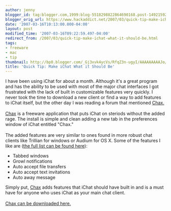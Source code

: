 ```yaml
---
author: jenny
blogger_id: tag:blogger.com,1999:blog-5518298822864690168.post-1492159296874114438
blogger_orig_url: https://www.hackaddict.net/2007/03/quick-tip-make-ichat-what-it-should-be.html
date: '2007-03-16T10:13:00.000-04:00'
layout: post
modified_time: '2007-03-16T09:22:59.497-04:00'
redirect_from: /2007/03/quick-tip-make-ichat-what-it-should-be.html
tags:
- freeware
- mac
- tip
thumbnail: http://bp0.blogger.com/_Gj3xvk4ycVs/RfqZ3n-ugyI/AAAAAAAAAJo/ilZjMMvlm34/s72-c/ishot-1.jpg
title: 'Quick Tip: Make iChat What it Should Be'
---
```


I have been using iChat for about a month.  Although it's a great program and has the ability to be used with most of the major chat interfaces I got frustrated with the lack of built in customizable features very quickly.  I never took the time to download a new client or find a way to add features to iChat itself, but the other day I was reading a forum that mentioned <a href="http://www.ksuther.com/chax/">Chax.</a><br /><a onblur="try {parent.deselectBloggerImageGracefully();} catch(e) {}" href="http://bp0.blogger.com/_Gj3xvk4ycVs/RfqZ3n-ugyI/AAAAAAAAAJo/ilZjMMvlm34/s1600-h/ishot-1.jpg"><img style="margin: 0pt 0pt 10px 10px; float: right; cursor: pointer;" src="http://bp0.blogger.com/_Gj3xvk4ycVs/RfqZ3n-ugyI/AAAAAAAAAJo/ilZjMMvlm34/s200/ishot-1.jpg" alt="" id="BLOGGER_PHOTO_ID_5042511913698624290" border="0" /></a><br /><a href="http://www.ksuther.com/chax/">Chax</a> is a freeware application that puts iChat on steriods without the added rage.  The install is simple and clean adding a new tab in the preferences window of iChat entitled "Chax."<br /><br />The added features are very similar to ones found in more robust chat clients like Trillian for windows or Audium for OS X.   Some of the features I like are (<a href="http://www.ksuther.com/chax/features.php">the full list can be found here</a>):<br /><ul><li>Tabbed windows</li><li>Growl notifications<br /></li><li>Auto accept file transfers<br /></li><li>Auto accept text invitations</li><li>Auto away message</li></ul> Simply put, <a href="http://www.ksuther.com/chax/">Chax</a> adds features that iChat should have built in and is a must have for anyone who uses  iChat as your main chat client.<br /><br /><a href="http://www2.blogger.com/iChat%20as%20your%20main%20chat%20client">Chax can be downloaded here.</a>
